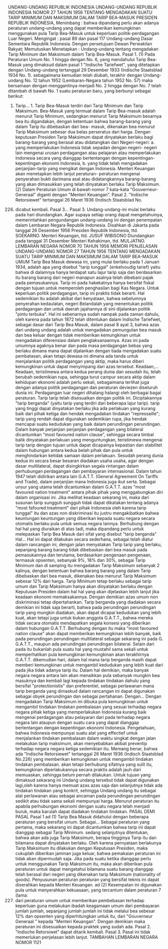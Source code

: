  UNDANG-UNDANG REPUBLIK INDONESIA UNDANG-UNDANG REPUBLIK INDONESIA NOMOR 27 TAHUN 1956 TENTANG MENGADAKAN SUATU TARIP MINIMUM DAN MAKSIMUM DALAM TARIP BEA-MASUK PRESIDEN REPUBLIK INDONESIA,
Menimbang :
 bahwa dipandang perlu akan adanya peraturan undang-undang yang dapat memberikan kemungkinan menggunakan pula Tarip Bea-Masuk untuk keperluan politik-perdagangan Luar Negeri.
Mengingat :
 pasal 89 dan pasal 117 Undang-undang Dasar Sementara Republik Indonesia. Dengan persetujuan Dewan Perwakilan Rakyat; Memutuskan Menetapkan : Undang-undang tentang mengadakan Tarip Minimum dan Maksimum dalam Tarip Bea-Masuk. Pasal 1.
(1) Pada Peraturan Umum No. 1 hingga dengan No. 6, yang mendahului Tarip Bea-Masuk yang dimaksud dalam pasal 1 "Indische Tariefwet", yang ditetapkan dengan Undang-undang tertanggal 29 Desember 1933 (Indische Staatsblad 1934 No. 1). sebagaimana kemudian telah diubah, terakhir dengan Undang- undang No. 12 tahun 1952 (Lembaran-Negara tahun 1952 No. 57) maka bersamaan dengan menggantinya menjadi No. 2 hingga dengan No. 7 telah ditambah di bawah No. 1 suatu peraturan baru, yang berbunyi sebagai berikut:
1. Tarip… 1. Tarip Bea-Masuk terdiri dari Tarip Minimum dan Tarip Maksimum. Bea-Masuk yang termuat dalam Tarip Bea-masuk adalah menurut Tarip Minimum, sedangkan menurut Tarip Maksimum besarnya bea itu digandakan, dengan ketentuan bahwa barang-barang yang dalam Tarip itu dibebaskan dari bea- masuk, dikenakan bea menurut Tarip Maksimum sebesar dua belas perseratus dari harga. Dengan keputusan Presiden Tarip Maksimum dapat dinyatakan berlaku bagi barang-barang yang berasal atau didatangkan dari Negeri-negeri:
a. yang memperlakukan Indonesia tidak sepadan dengan negeri- negeri lain mengenai urusan perdagangan atau pelajaran atau memperlakukan Indonesia secara yang dianggap bertentangan dengan kepentingan-kepentingan ekonomi Indonesia, b. yang tidak telah mengadakan perjanjian-tarip yang mengikat dengan Indonesia. Menteri Keuangan akan menetapkan lebih lanjut peraturan- peraturan mengenai penyerahan bukti darimana asal atau didatangkannya barang-barang yang akan dimasukkan yang telah dinyatakan berlaku Tarip Maksimum.
(2) Dalam Peraturan Umum di bawah nomor 7 kata-kata "Gouverneur- Generaal" diganti dengan "Menteri Keuangan". Pasal 2. "Indische Retorsiewet" tertanggal 26 Maret 1936 (Indisch Staatsblad No.
226) dicabut kembali. Pasal 3… Pasal 3. Undang-undang-ini mulai berlaku pada hari diundangkan. Agar supaya setiap orang dapat mengetahuinya, memerintahkan pengundangan undang-undang ini dengan penempatan dalam Lembaran Negara Republik Indonesia. Disahkan di Jakarta pada tanggal 26 Desember 1956 Presiden Republik Indonesia, ttd. SOEKARNO. Menteri Keuangan, ttd. JUSUF WIBISONO Diundangkan pada tanggal 31 Desember Menteri Kehakiman, ttd. MULJATNO. LEMBARAN NEGARA NOMOR 70 TAHUN 1956 MEMORI PENJELASAN UNDANG-UNDANG NOMOR 27 TAHUN 1956 TENTANG MENGADAKAN SUATU TARIP MINIMUM DAN MAKSIMUM DALAM TARIP BEA-MASUK UMUM Tarip Bea Masuk dewasa ini, yang mulai berlaku pada 1 Januari 1934, adalah apa yang disebut "tarip tunggal" (enkelvoudig tarief) yaitu bahwa di dalamnya hanya terdapat satu lajur tarip saja dan berdasarkan itu barang barang dari negeri manapun asalnya telah dibebani pajak pada pemasukannya. Tarip ini pada hakekatnya hanya bersifat fiskal dengan tujuan untuk memperoleh penghasilan bagi Kas Negara. Untuk keperluan politik perdagangan, tarip ini praktis tidak berarti. Hal sedemikian itu adalah akibat dari kenyataan, bahwa sebelumnya penyerahan kedaulatan, negeri Belandalah yang menentukan politik perdagangan dan untuk daerah jajahannya di sini dijalankan politik "pintu terbuka". Hal ini sebenarnya sudah nampak pada zaman dahulu, oleh karena pada tahun 1872 telah ditentukan dalam Indische Tariefwet, sebagai dasar dari Tarip Bea Masuk, dalam pasal 8 ayat 3, bahwa azas dari undang undang adalah untuk mengadakan pemungutan bea masuk dan bea keluar dengan tidak memberikan kemungkinan untuk mengadakan diferensiasi dalam penglaksanaannya. Azas ini pada umumnya agaknya benar dan pada masa perdagangan bebas yang berlaku dimana mana dapat dijalankan dengan tiada mengadakan suatu pembatasan, akan tetapi dewasa ini dimana ada tanda untuk menjalankan politik perdagangan yang aktip, maka harus diberi kemungkinan untuk dapat menyimpang dari azas tersebut. Keadaan,… Keadaan, teristimewa antara kedua perang dunia dan sesudah itu, telah berubah sedemikian rupa, sehingga turut campur secara aktip dalam kehidupan ekonomi adalah perlu sekali, sebagaimana terlihat juga dengan adanya politik perdagangan dan peraturan deviezen diseluruh dunia ini. Perdagangan luar negeri dihalang halangi oleh berbagai bagai peraturan. Tarip tarip telah disesuaikan dengan politik ini. Diciptakannya "tarip berganda" (yaitu tarip yang terdiri dari beberapa lajur tarip). tarip yang tinggi dapat dinyatakan berlaku jika ada perlakuan yang kurang baik dari pihak ketiga dan hendak mengadakan tindakan "repressaille"; tarip yang rendah dapat digunakan sedemikian rupa, jika hendak mencapai suatu kedudukan yang baik dalam perundingan perundingan. Dalam banyak perjanjian perjanjian perdagangan yang bilateral dicantumkan "most favoured nation clause", sehingga secara timbal balik dinyatakan perlakuan yang menguntungkan, teristimewa mengenai tarip tarip dengan tujuan untuk dapat dicapainya kepastian dan stabilitet dalam hubungan antara kedua belah pihak dan pula untuk menghindarkan ketidak samaan dalam perlakuan. Sesudah perang dunia kedua ini secara besar besaran diadakan usaha usaha, agar dengan dasar multilateral, dapat disingkirkan segala rintangan dalam perhubungan perdagangan dan pembayaran internasional. Dalam tahun 1947 telah didirikan antara lain G.A.T.T. (General Agreement On Tariffs and Trade), dalam perjanjian mana Indonesia juga ikut serta. Sebagai unsur yang utama telah dicantumkan dalam G.A.T.T. azas "most favoured nation treatment" antara pihak pihak yang menggabungkan diri dalam organisasi ini. Jika melihat keadaan sekarang ini, maka dari susunan tarip sungguh sungguh tidak dapat dikatakan tentang adanya "most fafoured treatment" dari pihak Indonesia oleh karena tarip tunggal" itu dan azas non diskriminasi itu justru mengakibatkan bahwa keuntungan keuntungan yang diberikan kepada suatu negara secara otomatis berlaku pula untuk semua negara lainnya. Berhubung dengan hal hal yang diuraikan di atas tadi, maka dipandang perlu untuk melepaskan Tarip Bea Masuk dari sifat yang disebut "tarip berganda" Hal… Hal ini dapat dilakukan secara sederhana, sebagai telah diatur dalam rancangan ini, dengan jalan menyatakan Tarip tarip yang berlaku, sepanjang barang barang tidak dibebaskan dari bea masuk pada pemasukannya dan terutama, berdasarkan pengenaan pengenaan, termasuk opsenten, sebanyak 9%, 18% dan 30%, sebagai Tarip Minimum dan di samping itu mengadakan Tarip Maksimum sebanyak 2 kalinya, dengan ketentuan bahwa barang barang yang dalam Tarip dibebaskan dari bea masuk, dikenakan bea menurut Tarip Maksimum sebesar 12% dari harga. Tarip Minimum tetap berlaku sebagai tarip umum dan Tarip Maksimum hanya akan dinyatakan berlaku dengan Keputusan Presiden dalam hal hal yang akan dijelaskan lebih lanjut jika keadaan ekonomi memaksakannya. Dengan demikian azas umum non diskriminasi tetap dipertahankan. Tarip berganda yang diadakan secara demikian ini tidak saja berarti, bahwa pada perundingan perundingan tarip yang mungkin diadakan, akan dapat dicapai kedudukan yang lebih kuat, akan tetapi juga untuk bukan anggota G.A.T.T., bahwa mereka tidak secara otomatis mendapatkan segala konsesi yang diberikan dalam hubungan G.A.T.T. Berhubung dengan itu maka "most favoured nation clause" akan dapat memberikan kemungkinan lebih banyak, baik pada perundingan perundingan multilateral sebagai sekarang ini pada G. G.A.T.T., maupun ada perundingan perundingan bilateral. Selain dari pada itu bukanlah pula suatu hal yang mustahil sama sekali untuk memperhatikan pula kemungkinan kemungkinan akan terakhirnya G.A.T.T. dikemudian hari, dalam hal mana tarip berganda masih dapat memberi kemungkinan untuk mengambil kedudukan yang lebih kuat dari pada jika tidak adanya tarip itu. Dalam hal demikian, maka banyak negara negara antara lain akan menaikkan pula sebanyak mungkin bea masuknya dan kembali lagi kepada tindakan tindakan dahulu yang bersifat "protectionistis" dan preferentiel, sebagai perlawanan mana tarip berganda yang dimaskud dalam rancangan ini dapat digunakan sebagai obyek perundingan dan sebagai pertahanan. Dengan… Dengan mengadakan Tarip Maksimum ini dibuka pula kemungkinan untuk mengambil tindakan tindakan pembalasan yang sesuai terhadap negara negara pihak ketiga yang memperlakukan Indonesia kurang baik mengenai perdagangan atau pelayaran dari pada terhadap negara negara lain ataupun dengan suatu cara yang dapat dianggap bertentangan dengan kepentingan ekonomi Indonesia. Pengetahuan, bahwa Indonesia mempunyai suatu alat yang effectief untuk menjalankan tindakan pembalasan dalam waktu singkat dengan jalan melakukan tarip maksimum, akan menyebabkan akibat preventip terhadap negara negara ketiga sedemikian itu. Memang benar, bahwa ada "Indische Retorsiewet" tertanggal 26 Maret 1936 (Indisch Staatsblad No.226) yang memberikan kemungkinan untuk mengambil tindakan tindakan pembalasan. akan tetapi berhubung sifatnya yang sulit itu, kemungkinan diperlakukannya secara praktis adalah jauh dari memuaskan, sehingga belum pernah dilakukan. Untuk tujuan yang dimaksud sekarang ini Undang undang tersebut tidak dapat digunakan lagi,oleh karena hanya memuat azas azas saja dan selanjutnya tidak ada tindakan tindakan yang konkrit, sehingga Undang undang itu sebagai alat perlawanan atau sebagai ancaman pada perundingan perundingan sedikit atau tidak sama sekali mempunyai harga. Menurut peraturan itu apabila perhubungan ekonomi dengan suatu negara telah menjadi buruk, maka barulah dapat diadakan tindakan tindakan. PASAL DEMI PASAL Pasal 1 ad (1) Tarip Bea Masuk didahului dengan beberapa peraturan yang bersifat umum. Sebagai… Sebagai peraturan yang pertama, maka sekarang ini dapat dicantumkan bahwa tarip ini dapat dianggap sebagai Tarip Minimum. sedang selanjutnya ditentukan, bahwa akan ada juga Tarip Maksimum, berapa tingginya Tarip itu dan bilamana dapat dinyatakan berlaku. Oleh karena pernyataan berlakunya Tarip Maksimum itu dilakukan dengan Keputusan Presiden, maka cukuplah diberikan jaminan juga keluar, bahwa pemakaian peraturan ini tidak akan dipermudah saja. Jika pada suatu ketika dianggap perlu untuk menggunakan Tarip Maksimum itu, maka akan diberikan pula peraturan untuk dapat mengetahui bilamana suatu barang dianggap telah berasal dari negeri yang dikenakan tarip Maksimum (nationality of goods). Penyusunan peraturan peraturan yang bersifat teknis ini dapat diserahkan kepada Menteri Keuangan. ad (2) Kesempatan ini digunakan pula untuk menyerahkan kekuasaan, yang tercantum dalam peraturan 7 (lama:
6) dari peraturan umum untuk memberikan pembebasan terhadap keperluan guna melakukan ibadah keagamaan umum dari pembayaran jumlah jumlah, sepanjang jumlah jumlah ini tidak melalui bea sebesar 12% dan opsenten yang diperhitungkan untuk itu, dari "Gouverneur Generaal " kepada "Menteri Keuangan". Dengan demikian maka peraturan ini disesuaikan kepada praktek yang sudah ada. Pasal 2. "Indische Retorsiwet" dapat ditarik kembali. Pasal 3. Pasal ini tidak memerlukan penjelasan lebih lanjut. TAMBAHAN LEMBARAN NEGARA NOMOR 1121